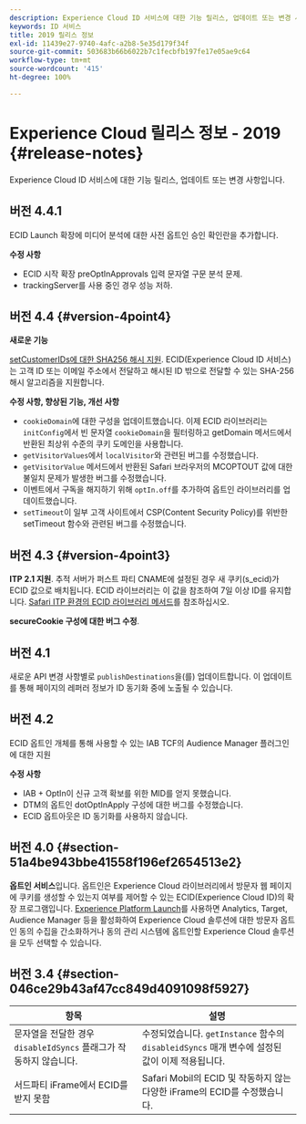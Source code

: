 ```yaml
---
description: Experience Cloud ID 서비스에 대한 기능 릴리스, 업데이트 또는 변경 사항입니다.
keywords: ID 서비스
title: 2019 릴리스 정보
exl-id: 11439e27-9740-4afc-a2b8-5e35d179f34f
source-git-commit: 503683b66b6022b7c1fecbfb197fe17e05ae9c64
workflow-type: tm+mt
source-wordcount: '415'
ht-degree: 100%

---
```


# Experience Cloud 릴리스 정보 - 2019 {#release-notes}

Experience Cloud ID 서비스에 대한 기능 릴리스, 업데이트 또는 변경 사항입니다.

## 버전 4.4.1

ECID Launch 확장에 미디어 분석에 대한 사전 옵트인 승인 확인란을 추가합니다.

**수정 사항**

* ECID 시작 확장 preOptInApprovals 입력 문자열 구문 분석 문제.
* trackingServer를 사용 중인 경우 성능 저하.

## 버전 4.4 {#version-4point4}

**새로운 기능**

[setCustomerIDs에 대한 SHA256 해시 지원](/help/reference/hashing-support.md). ECID(Experience Cloud ID 서비스)는 고객 ID 또는 이메일 주소에서 전달하고 해시된 ID 밖으로 전달할 수 있는 SHA-256 해시 알고리즘을 지원합니다.

**수정 사항, 향상된 기능, 개선 사항**

* `cookieDomain`에 대한 구성을 업데이트했습니다. 이제 ECID 라이브러리는 `initConfig`에서 빈 문자열 `cookieDomain`을 필터링하고 getDomain 메서드에서 반환된 최상위 수준의 쿠키 도메인을 사용합니다.
* `getVisitorValues`에서 `localVisitor`와 관련된 버그를 수정했습니다.
* `getVisitorValue` 메서드에서 반환된 Safari 브라우저의 MCOPTOUT 값에 대한 불일치 문제가 발생한 버그를 수정했습니다.
* 이벤트에서 구독을 해지하기 위해 `optIn.off`를 추가하여 옵트인 라이브러리를 업데이트했습니다.
* `setTimeout`이 일부 고객 사이트에서 CSP(Content Security Policy)를 위반한 setTimeout 함수와 관련된 버그를 수정했습니다.

## 버전 4.3 {#version-4point3}

**ITP 2.1 지원**. 추적 서버가 퍼스트 파티 CNAME에 설정된 경우 새 쿠키(s_ecid)가 ECID 값으로 배치됩니다. ECID 라이브러리는 이 값을 참조하여 7일 이상 ID를 유지합니다. [Safari ITP 환경의 ECID 라이브러리 메서드](/help/reference/ecid-library-methods.md)를 참조하십시오.

**secureCookie 구성에 대한 버그 수정**.

## 버전 4.1

새로운 API 변경 사항별로 `publishDestinations`을(를) 업데이트합니다. 이 업데이트를 통해 페이지의 레퍼러 정보가 ID 동기화 중에 노출될 수 있습니다.

## 버전 4.2

ECID 옵트인 개체를 통해 사용할 수 있는 IAB TCF의 Audience Manager 플러그인에 대한 지원

**수정 사항**

* IAB + OptIn이 신규 고객 확보를 위한 MID를 얻지 못했습니다.
* DTM의 옵트인 dotOptInApply 구성에 대한 버그를 수정했습니다.
* ECID 옵트아웃은 ID 동기화를 사용하지 않습니다.

## 버전 4.0 {#section-51a4be943bbe41558f196ef2654513e2}

**옵트인 서비스**&#x200B;입니다. 옵트인은 Experience Cloud 라이브러리에서 방문자 웹 페이지에 쿠키를 생성할 수 있는지 여부를 제어할 수 있는 ECID(Experience Cloud ID)의 확장 프로그램입니다. [Experience Platform Launch](https://experienceleague.adobe.com/docs/experience-platform/tags/home.html)를 사용하면 Analytics, Target, Audience Manager 등을 활성화하여 Experience Cloud 솔루션에 대한 방문자 옵트인 동의 수집을 간소화하거나 동의 관리 시스템에 옵트인할 Experience Cloud 솔루션을 모두 선택할 수 있습니다.

## 버전 3.4 {#section-046ce29b43af47cc849d4091098f5927}

| 항목 | 설명 |
|---|---|
| 문자열을 전달한 경우 `disableIdSyncs` 플래그가 작동하지 않습니다. | 수정되었습니다. `getInstance` 함수의 `disableidSyncs` 매개 변수에 설정된 값이 이제 적용됩니다. |
| 서드파티 iFrame에서 ECID를 받지 못함 | Safari Mobil의 ECID 및 작동하지 않는 다양한 iFrame의 ECID를 수정했습니다. |
